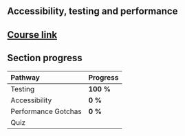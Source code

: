 ## Accessibility, testing and performance

## [Course link](https://developer.android.com/courses/pathways/jetpack-compose-for-android-developers-4)

## Section progress

| Pathway             | Progress  |
|:--------------------|:----------|
| Testing             | **100 %** |
| Accessibility       | **0 %**   |
| Performance Gotchas | **0 %**   |
| Quiz                |           |
